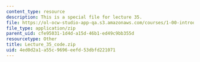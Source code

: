 ```yaml
---
content_type: resource
description: This is a special file for lecture 35.
file: https://ol-ocw-studio-app-qa.s3.amazonaws.com/courses/1-00-introduction-to-computers-and-engineering-problem-solving-spring-2012/4ed0d2a1a55c9696eefd53dbfd221071_Lecture_35_code.zip
file_type: application/zip
parent_uid: cfe95031-1d4d-a15d-46b1-ed49c9bb355d
resourcetype: Other
title: Lecture_35_code.zip
uid: 4ed0d2a1-a55c-9696-eefd-53dbfd221071
---
```


